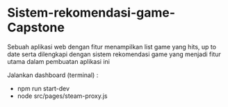# Sistem-rekomendasi-game-Capstone
Sebuah aplikasi web dengan fitur menampilkan list game yang hits, up to date serta dilengkapi dengan sistem rekomendasi game yang menjadi fitur utama dalam pembuatan aplikasi ini

Jalankan dashboard (terminal) :
- npm run start-dev
- node src/pages/steam-proxy.js
